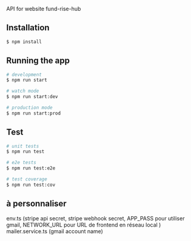 API for website fund-rise-hub

## Installation

```bash
$ npm install
```

## Running the app

```bash
# development
$ npm run start

# watch mode
$ npm run start:dev

# production mode
$ npm run start:prod
```

## Test

```bash
# unit tests
$ npm run test

# e2e tests
$ npm run test:e2e

# test coverage
$ npm run test:cov
```

## à personnaliser
env.ts (stripe api secret, stripe webhook secret, APP_PASS pour utiliser gmail, NETWORK_URL pour URL de frontend en réseau local )
mailer.service.ts (gmail account name)

